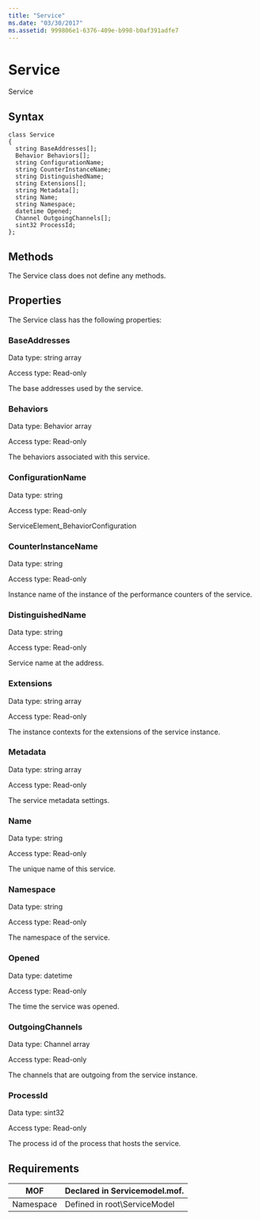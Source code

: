 ```yaml
---
title: "Service"
ms.date: "03/30/2017"
ms.assetid: 999806e1-6376-409e-b998-b0af391adfe7
---
```

# Service
Service  
  
## Syntax  
  
```  
class Service  
{  
  string BaseAddresses[];  
  Behavior Behaviors[];  
  string ConfigurationName;  
  string CounterInstanceName;  
  string DistinguishedName;  
  string Extensions[];  
  string Metadata[];  
  string Name;  
  string Namespace;  
  datetime Opened;  
  Channel OutgoingChannels[];  
  sint32 ProcessId;  
};  
```  
  
## Methods  
 The Service class does not define any methods.  
  
## Properties  
 The Service class has the following properties:  
  
### BaseAddresses  
 Data type: string array  
  
 Access type: Read-only  
  
 The base addresses used by the service.  
  
### Behaviors  
 Data type: Behavior array  
  
 Access type: Read-only  
  
 The behaviors associated with this service.  
  
### ConfigurationName  
 Data type: string  
  
 Access type: Read-only  
  
 ServiceElement_BehaviorConfiguration  
  
### CounterInstanceName  
 Data type: string  
  
 Access type: Read-only  
  
 Instance name of the instance of the performance counters of the service.  
  
### DistinguishedName  
 Data type: string  
  
 Access type: Read-only  
  
 Service name at the address.  
  
### Extensions  
 Data type: string array  
  
 Access type: Read-only  
  
 The instance contexts for the extensions of the service instance.  
  
### Metadata  
 Data type: string array  
  
 Access type: Read-only  
  
 The service metadata settings.  
  
### Name  
 Data type: string  
  
 Access type: Read-only  
  
 The unique name of this service.  
  
### Namespace  
 Data type: string  
  
 Access type: Read-only  
  
 The namespace of the service.  
  
### Opened  
 Data type: datetime  
  
 Access type: Read-only  
  
 The time the service was opened.  
  
### OutgoingChannels  
 Data type: Channel array  
  
 Access type: Read-only  
  
 The channels that are outgoing from the service instance.  
  
### ProcessId  
 Data type: sint32  
  
 Access type: Read-only  
  
 The process id of the process that hosts the service.  
  
## Requirements  
  
|MOF|Declared in Servicemodel.mof.|  
|---------|-----------------------------------|  
|Namespace|Defined in root\ServiceModel|
